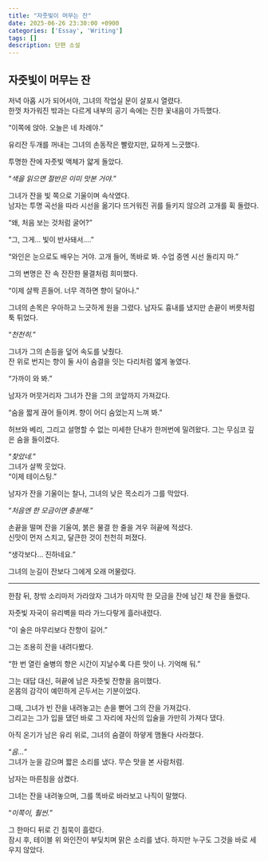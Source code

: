 ```yaml
---  
title: "자줏빛이 머무는 잔"
date: 2025-06-26 23:30:00 +0900
categories: ['Essay', 'Writing']
tags: []
description: 단편 소설
---  
```


## 자줏빛이 머무는 잔  

저녁 아홉 시가 되어서야, 그녀의 작업실 문이 살포시 열렸다.  
한껏 차가워진 밖과는 다르게 내부의 공기 속에는 진한 꽃내음이 가득했다.  

“이쪽에 앉아. 오늘은 네 차례야.”  

유리잔 두개를 꺼내는 그녀의 손동작은 빨랐지만, 묘하게 느긋했다.  

투명한 잔에 자줏빛 액체가 얇게 돌았다.  

“*색을 읽으면 절반은 이미 맛본 거야.*”  

그녀가 잔을 빛 쪽으로 기울이며 속삭였다.  
남자는 투명 곡선을 따라 시선을 옮기다 뜨거워진 귀를 들키지 않으려 고개를 휙 돌렸다.  

“왜, 처음 보는 것처럼 굴어?”  

“그, 그게… 빛이 반사돼서….”  

“와인은 눈으로도 배우는 거야. 고개 들어, 똑바로 봐. 수업 중엔 시선 돌리지 마.”

그의 변명은 잔 속 잔잔한 물결처럼 희미했다.  

“이제 살짝 흔들어. 너무 격하면 향이 달아나.”  

그녀의 손목은 우아하고 느긋하게 원을 그렸다. 남자도 흉내를 냈지만 손끝이 버릇처럼 툭 튀었다.  

“*천천히.*”  

그녀가 그의 손등을 덮어 속도를 낮췄다.  
잔 위로 번지는 향이 둘 사이 숨결을 잇는 다리처럼 엷게 놓였다.  

“가까이 와 봐.”  

남자가 머뭇거리자 그녀가 잔을 그의 코앞까지 가져갔다.  

“숨을 짧게 끊어 들이켜. 향이 어디 숨었는지 느껴 봐.”  

허브와 베리, 그리고 설명할 수 없는 미세한 단내가 한꺼번에 밀려왔다. 그는 무심코 깊은 숨을 들이켰다.  

“*찾았네.*”  
그녀가 살짝 웃었다.  
“이제 테이스팅.”  

남자가 잔을 기울이는 찰나, 그녀의 낮은 목소리가 그를 막았다.  

“*처음엔 한 모금이면 충분해.*”  

손끝을 떨며 잔을 기울여, 붉은 물결 한 줄을 겨우 혀끝에 적셨다.  
신맛이 먼저 스치고, 달큰한 것이 천천히 퍼졌다.  

“생각보다… 진하네요.”  

그녀의 눈길이 잔보다 그에게 오래 머물렀다.  

***

한참 뒤, 창밖 소리마저 가라앉자 그녀가 마지막 한 모금을 잔에 남긴 채 잔을 돌렸다.  

자줏빛 자국이 유리벽을 따라 가느다랗게 흘러내렸다.  

“이 술은 마무리보다 잔향이 길어.”  

그는 조용히 잔을 내려다봤다.  

“한 번 열린 술병의 향은 시간이 지날수록 다른 맛이 나. 기억해 둬.”  

그는 대답 대신, 혀끝에 남은 자줏빛 잔향을 음미했다.  
온몸의 감각이 예민하게 곤두서는 기분이었다.  

그때, 그녀가 빈 잔을 내려놓고는 손을 뻗어 그의 잔을 가져갔다.  
그리고는 그가 입을 댔던 바로 그 자리에 자신의 입술을 가만히 가져다 댔다.  

아직 온기가 남은 유리 위로, 그녀의 숨결이 하얗게 맴돌다 사라졌다.  

“*음…*”  
그녀가 눈을 감으며 짧은 소리를 냈다. 무슨 맛을 본 사람처럼.  

남자는 마른침을 삼켰다.  

그녀는 잔을 내려놓으며, 그를 똑바로 바라보고 나직이 말했다.  

“*이쪽이, 훨씬.*”  

그 한마디 뒤로 긴 침묵이 흘렀다.  
잠시 후, 테이블 위 와인잔이 부딪치며 맑은 소리를 냈다. 하지만 누구도 그것을 바로 세우지 않았다.